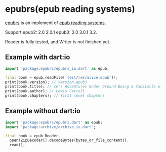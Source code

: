 # epubrs(epub reading systems)

[epubrs](https://github.com/pedia/epubrs) is an implement of [epub reading systems](https://www.w3.org/TR/epub-rs/).

Support epub2: 2.0 2.0.1 epub3: 3.0 3.0.1 3.2.

Reader is fully tested, and Writer is not finished yet.

## Example with dart:io
```dart
import 'package:epubrs/epubrs_io.dart' as epub;

final book = epub.readFile('test/res/alice.epub')!;
print(book.version); // Version.epub3
print(book.title); // ce's Adventures Under Ground Being a facsimile of the original Ms. book afterwards developed into "Alice's Adventures in Wonderland"
print(book.author); // Lewis Carroll
print(book.chapters); // first level chapters
```

## Example without dart:io
```dart
import 'package:epubrs/epubrs.dart' as epub;
import 'package:archive/archive_io.dart';

final book = epub.Reader.
  open(ZipDecoder().decodeBytes(bytes_or_file_content)).
  read();
```
